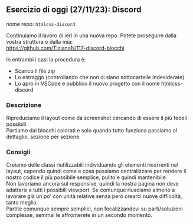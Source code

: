 ## Esercizio di oggi (27/11/23): Discord

nome repo: `htmlcss-discord`

Continuiamo il lavoro di ieri in una nuova repo. Potete proseguire dalla vostra struttura o dalla mia:  
https://github.com/TizianoN/117-discord-blocchi

In entrambi i casi la procedura è:

- Scarico il file zip
- Lo estraggo (controllando che non ci siano sottocartelle indesiderate)
- Lo apro in VSCode e oubblico il nuovo progetto con il nome htmlcss-discord

### Descrizione

Riproduciamo il layout come da screenshot cercando di essere il più fedeli possibili.  
Partiamo dai blocchi colorati e solo quando tutto funziona passiamo al dettaglio, sezione per sezione.

### Consigli

Creiamo delle classi riutilizzabili individuando gli elementi ricorrenti nel layout, capendo quindi come e cosa possiamo centralizzare per rendere il nostro codice il più possibile semplice, pulito e quindi mantenibile.  
Non lavoriamo ancora sul responsive, quindi la nostra pagina non deve adattarsi a tutti i possibili viewport. Se comunque riusciamo almeno a lavorare già un po' con unità relative senza però crearci nuove difficoltà, tanto meglio.  
Partite comunque sempre semplici, non focalizzandovi su parti/soluzioni complesse, semmai le affronterete in un secondo momento.
